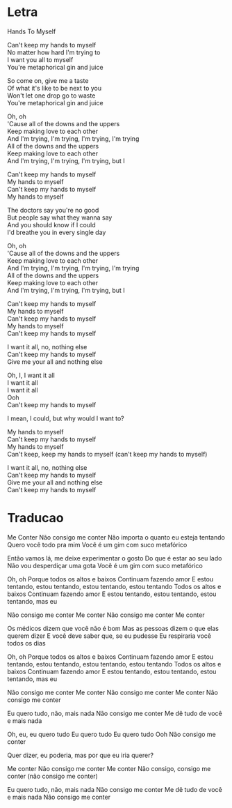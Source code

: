 


# Letra

Hands To Myself

Can't keep my hands to myself  
No matter how hard I'm trying to  
I want you all to myself  
You're metaphorical gin and juice

So come on, give me a taste  
Of what it's like to be next to you  
Won't let one drop go to waste  
You're metaphorical gin and juice

Oh, oh  
'Cause all of the downs and the uppers  
Keep making love to each other  
And I'm trying, I'm trying, I'm trying, I'm trying  
All of the downs and the uppers  
Keep making love to each other  
And I'm trying, I'm trying, I'm trying, but I

Can't keep my hands to myself  
My hands to myself  
Can't keep my hands to myself  
My hands to myself

The doctors say you're no good  
But people say what they wanna say  
And you should know if I could  
I'd breathe you in every single day

Oh, oh  
'Cause all of the downs and the uppers  
Keep making love to each other  
And I'm trying, I'm trying, I'm trying, I'm trying  
All of the downs and the uppers  
Keep making love to each other  
And I'm trying, I'm trying, I'm trying, but I

Can't keep my hands to myself  
My hands to myself  
Can't keep my hands to myself  
My hands to myself  
Can't keep my hands to myself

I want it all, no, nothing else  
Can't keep my hands to myself  
Give me your all and nothing else

Oh, I, I want it all  
I want it all  
I want it all  
Ooh  
Can't keep my hands to myself

I mean, I could, but why would I want to?

My hands to myself  
Can't keep my hands to myself  
My hands to myself  
Can't keep, keep my hands to myself (can't keep my hands to myself)

I want it all, no, nothing else  
Can't keep my hands to myself  
Give me your all and nothing else  
Can't keep my hands to myself


# Traducao

Me Conter
Não consigo me conter
Não importa o quanto eu esteja tentando
Quero você todo pra mim
Você é um gim com suco metafórico

Então vamos lá, me deixe experimentar o gosto
Do que é estar ao seu lado
Não vou desperdiçar uma gota
Você é um gim com suco metafórico

Oh, oh
Porque todos os altos e baixos
Continuam fazendo amor
E estou tentando, estou tentando, estou tentando, estou tentando
Todos os altos e baixos
Continuam fazendo amor
E estou tentando, estou tentando, estou tentando, mas eu

Não consigo me conter
Me conter
Não consigo me conter
Me conter

Os médicos dizem que você não é bom
Mas as pessoas dizem o que elas querem dizer
E você deve saber que, se eu pudesse
Eu respiraria você todos os dias

Oh, oh
Porque todos os altos e baixos
Continuam fazendo amor
E estou tentando, estou tentando, estou tentando, estou tentando
Todos os altos e baixos
Continuam fazendo amor
E estou tentando, estou tentando, estou tentando, mas eu

Não consigo me conter
Me conter
Não consigo me conter
Me conter
Não consigo me conter

Eu quero tudo, não, mais nada
Não consigo me conter
Me dê tudo de você e mais nada

Oh, eu, eu quero tudo
Eu quero tudo
Eu quero tudo
Ooh
Não consigo me conter

Quer dizer, eu poderia, mas por que eu iria querer?

Me conter
Não consigo me conter
Me conter
Não consigo, consigo me conter (não consigo me conter)

Eu quero tudo, não, mais nada
Não consigo me conter
Me dê tudo de você e mais nada
Não consigo me conter



